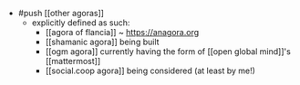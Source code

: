 - #push [[other agoras]]
  - explicitly defined as such:
    - [[agora of flancia]] ~ https://anagora.org
    - [[shamanic agora]] being built
    - [[ogm agora]] currently having the form of [[open global mind]]'s [[mattermost]]
    - [[social.coop agora]] being considered (at least by me!)
